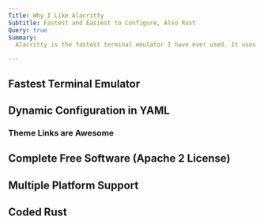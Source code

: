 ```yaml
---
Title: Why I Like Alacritty
Subtitle: Fastest and Easiest to Configure, Also Rust
Query: true
Summary:
  Alacritty is the fastest terminal emulator I have ever used. It uses GPU acceleration in ways that others don't. It also boasts a dynamic YAML configuration file that automatically updates the terminal when the file it changed by default. This allows amazing, scriptable configurations such as opacity, full screen, and more.  I regularly use Alacritty as an example of a program that is *perfectly* in the sweet spot for Rust development. And it sure doesn't hurt that [\@undead_leech](https://twitch.tv/undead_leech) regularly joins our [live stream](https://twitch.tv/rwxrob).

---
```


## Fastest Terminal Emulator

## Dynamic Configuration in YAML

### Theme Links are Awesome

## Complete Free Software (Apache 2 License)

## Multiple Platform Support

## Coded Rust


